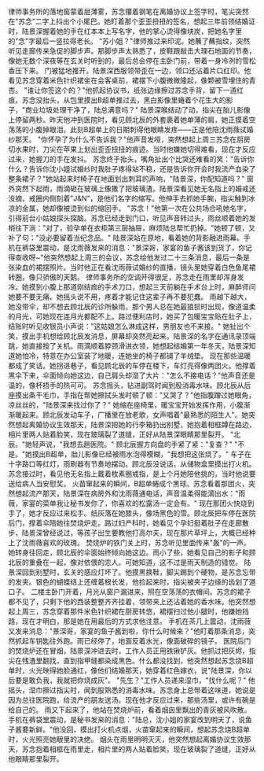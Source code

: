 律师事务所的落地窗蒙着层薄雾，苏念攥着钢笔在离婚协议上签字时，笔尖突然在"苏念"二字上抖出个小尾巴。她盯着那个歪歪扭扭的签名，想起三年前领结婚证时，陆景深握着她的手在红本本上写名字，他的掌心烫得像块炭，把她名字里的"念"字最后一竖拉得老长。
"苏小姐？"律师推过来印泥。她蘸了蘸指纹，突然听见走廊传来急促的脚步声。那脚步声太熟悉了，皮鞋跟敲击大理石地面的节奏，像她无数个深夜等在玄关时听到的，最后总会停在主卧门前，带着一身冷冽的雪松香压下来。
门被猛地推开。陆景深西服领带歪在一边，领口还沾着片口红印。他看见苏念穿着米色针织裙坐在会客桌前，裙摆下小腹微微隆起，像颗被雪埋住的青杏。
"谁让你签这个的？"他抓起协议书，纸张边缘擦过苏念手背，留下一道红痕。苏念没抬头，从包里摸出B超单推过去，黑白影像里蜷着个花生大的影子，"商业垃圾处理干净了，陆总满意吗？"
陆景深喉结动了动，指尖在胎儿影像上停留两秒。昨天他冲到医院时，看见顾北辰的外套裹着她单薄的肩，她正摸着空荡荡的小腹掉眼泪。此刻B超单上的日期刺得他眼睛发疼——正是他陪沈雨薇试婚纱那天。
"你怀孕了为什么不告诉我？"他声音发哑，突然想起上周三苏念在厨房切水果时，刀尖在苹果上划出歪歪扭扭的痕迹。当时他嫌她切得难看，现在才反应过来，她握刀的手在发抖。
苏念终于抬头，嘴角扯出个比哭还难看的笑："告诉你什么？告诉你沈小姐试婚纱时我肚子疼得站不稳，还是告诉你开会时我流产血染了整条裙子？"她站起来时椅子在地面划出刺耳的声响，"陆景深，你配知道吗？"
窗外突然下起雨，雨滴砸在玻璃上像撒了把玻璃渣。陆景深看见她无名指上的婚戒还没摘，戒圈内侧刻着"J&N"，是他们名字的缩写。他伸手去抓她手腕，指尖触到冰凉的金属，她却像被烫到似的缩回手。
"苏念！"他第一次在公共场合吼她名字，引得前台小姑娘探头探脑。苏念已经走到门口，听见声音转过头，雨丝顺着她的发梢往下淌："对了，验孕单在衣柜第三层抽屉，麻烦陆总帮忙扔掉。"她顿了顿，又补了句："没必要留着当纪念品。"
陆景深站在原地，看着她的背影融进雨幕。手机在裤袋里震动，是沈雨薇发来的消息："景深哥，家宴的鱼子酱该到货了，你记得查收呀~"他突然想起上周三的会议，苏念给他发过二十三条消息，最后一条是张染血的裙摆照片。当时他正在看沈雨薇试婚纱的直播，镜头里她穿着白色鱼尾裙转圈，像只骄傲的天鹅。
律师事务所的空调开得很足，苏念走在雨里却浑身发冷。她摸到小腹上那道刚结痂的手术刀口，想起三天前躺在手术台上时，麻醉师问她要不要无痛。她摇头说不用，疼着才能记住这辈子再不要犯蠢。
雨越下越大，她没带伞，却不想去顾北辰的诊所躲雨。那个男人总在她最狼狈时出现，像道温柔的月光，可她现在连月光都配不上。路过便利店时，她买了包暖宝宝贴在肚子上，结账时听见收银员小声说："这姑娘怎么淋成这样，男朋友也不来接。"
她扯出个笑，摸出手机想给顾北辰发消息，屏幕却突然亮起来。陆景深的名字在通讯录顶端跳，她直接按了关机。雨滴顺着脖颈滑进衣领，她想起结婚第一年冬天，陆景深知道她怕冷，特意在办公室装了地暖，连她坐的椅子都铺了羊绒垫。
现在那些温暖都成了笑话。她拐进巷子，看见顾北辰的车停在楼下，车灯亮得像两团火。他撑着黑伞下来，伞面倾向她这边，自己肩头却湿了大片："怎么不接电话？"他声音还是温的，像杯捂手的热可可。
苏念摇头，钻进副驾时闻到股消毒水味。顾北辰从后座摸出条干毛巾，手指在帮她擦拭头发时顿了顿："又哭了？"他指腹蹭过她眼角，凉丝丝的，"陆景深来找过你了？"
她缩在座椅里，暖宝宝开始发挥作用，小腹渐渐暖起来。顾北辰发动车子，广播里在放老歌，女声唱着"最熟悉的陌生人"。她突然想起离婚协议生效那天，陆景深把她的行李箱扔出别墅，她抱着相框蹲在路边，相片里两人贴着脸笑，现在玻璃裂了道缝，正好从陆景深眼睛那里裂开。
"北辰。"她轻声说，"我想去趟医院。"
顾北辰握方向盘的手紧了紧："复查？"
"不是。"她摸出B超单，胎儿影像已经被雨水泡得模糊，"我想把这张烧了。"
车子在十字路口等红灯，雨刷器有节奏地摆动。顾北辰没说话，从储物盒里摸出打火机。苏念接过时，看见他无名指上戴着枚素圈戒指，是上个月她陪他挑的，当时他说要送给病人当安慰奖。
火苗窜起来的瞬间，B超单蜷成个黑球。苏念看着那团火，突然想起流产那天，陆景深在病房外和沈雨薇通电话，声音温柔得能滴出水："雨薇，家宴的菜单我让秘书发你了，你喜欢的松露汤一定会有。"
现在那团火快烧到手了，她才反应过来松手。纸灰落在她膝头，像场黑色的雪。顾北辰把车停在医院后门，撑着伞陪她往焚烧炉走。路过妇产科时，她看见个孕妇挺着肚子在走廊散步，陆景深曾经说过，等孩子出生要教他打高尔夫，现在那片草坪上，大概已经种上了沈雨薇喜欢的玫瑰。
焚烧炉的铁门关上时，苏念听见里面传来"轰"的一声。她转身往回走，顾北辰的伞面始终倾向她这边。雨小了些，她看见自己的影子和顾北辰的重叠在一起，像对依偎的恋人。可她知道，这不过是雨天制造的错觉。
陆景深回到别墅时，玄关的感应灯坏了。他摸黑换鞋，脚尖踢到个硬物，是苏念忘带的发夹。银色的蝴蝶结上还缠着根长发，他捡起来时，指尖被夹子边缘的齿划了道口子。
二楼主卧门开着，月光从窗户漏进来，照在空荡荡的衣帽间。苏念的裙子都不见了，只剩下他的西装整整齐齐挂着，领带夹上还沾着她的香水味。他突然想起上周三，苏念穿着那件米色针织裙在厨房转悠，裙摆扫过他小腿时，他嫌她挡路，现在才明白，那是她在用最后的方式求他注意。
手机在茶几上震动，沈雨薇又发来消息："景深哥，家宴的鱼子酱到啦，你什么时候来？"他盯着那条消息，突然抓起车钥匙往外跑。雨已经停了，地面反着水光，像面破碎的镜子。
医院后门的焚烧炉还在冒烟，陆景深冲进去时，工作人员正用铁锹铲灰。他抓过把灰烬，指尖在残渣里翻找，直到指甲缝都染成黑色。什么都没找到，他突然想起苏念烧B超单时，火光映得她脸通红，像他们结婚那天，她穿着红色嫁衣，说"陆景深，你以后要是敢负我，我就把你烧成灰"。
"先生？"工作人员递来湿巾，"找什么呢？"
他摇头，湿巾擦过指尖时，闻到股熟悉的消毒水味。苏念身上总带着这味道，她说是因为总往医院跑，给流产的朋友送汤。现在他才反应过来，那些汤里，或许有碗是给自己的。
雨又下起来了，他站在焚烧炉前，看着烟囱里飘出的青灰被风吹散。手机在裤袋里震动，是秘书发来的消息："陆总，沈小姐的家宴改到明天了，说鱼子酱要新鲜。"他没回，摸出打火机点烟，火苗窜起来的瞬间，想起苏念烧B超单时，火光照亮她眼里的决绝。
烟头在雨里明明灭灭，他突然想起离婚协议生效那天，苏念抱着相框在雨里走，相片里的两人贴着脸笑，现在玻璃裂了道缝，正好从他眼睛那里裂开。